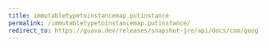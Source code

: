 ```yaml
---
title: immutabletypetoinstancemap.putinstance
permalink: /immutabletypetoinstancemap.putinstance/
redirect_to: https://guava.dev/releases/snapshot-jre/api/docs/com/google/common/reflect/ImmutableTypeToInstanceMap.html#putInstance-java.lang.Class-T-
---
```

